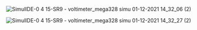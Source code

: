 ![SimulIDE-0 4 15-SR9  -  voltimeter_mega328 simu 01-12-2021 14_32_06 (2)](https://user-images.githubusercontent.com/94300992/144209730-1216848e-5a4a-4ec9-8ce1-b12bc2d9300a.png)











![SimulIDE-0 4 15-SR9  -  voltimeter_mega328 simu 01-12-2021 14_32_27 (2)](https://user-images.githubusercontent.com/94300992/144210020-114dfa81-a8bb-42a1-aad4-f00766b20a75.png)
